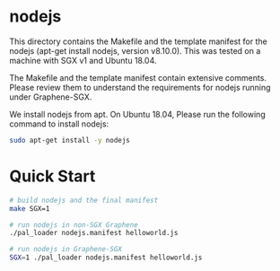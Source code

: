 # nodejs

This directory contains the Makefile and the template manifest for the nodejs
(apt-get install nodejs, version v8.10.0). This
was tested on a machine with SGX v1 and Ubuntu 18.04.

The Makefile and the template manifest contain extensive comments. Please review
them to understand the requirements for nodejs running under Graphene-SGX.

We install nodejs from apt.
On Ubuntu 18.04, Please run the following command to install nodejs:
```sh
sudo apt-get install -y nodejs
```

# Quick Start

```sh
# build nodejs and the final manifest
make SGX=1

# run nodejs in non-SGX Graphene
./pal_loader nodejs.manifest helloworld.js

# run nodejs in Graphene-SGX
SGX=1 ./pal_loader nodejs.manifest helloworld.js
```

